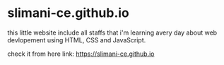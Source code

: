 # slimani-ce.github.io
this little website include all staffs that i'm learning avery day about web devlopement using HTML, CSS and JavaScript.

check it from here link: https://slimani-ce.github.io
